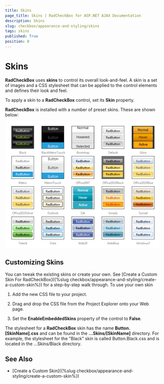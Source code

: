 ```yaml
---
title: Skins
page_title: Skins | RadCheckBox for ASP.NET AJAX Documentation
description: Skins
slug: checkbox/appearance-and-styling/skins
tags: skins
published: True
position: 0
---
```


# Skins

**RadCheckBox** uses **skins** to control its overall look-and-feel. A skin is a set of images and a CSS stylesheet that can be applied to the control elements and defines their look and feel.

To apply a skin to a **RadCheckBox** control, set its **Skin** property.

**RadCheckBox** is installed with a number of preset skins. These are shown below:

![RadCheckBox-skins](images/checkbox-skins.png)

## Customizing Skins

You can tweak the existing skins or create your own. See [Create a Custom Skin For RadCheckBox]({%slug checkbox/appearance-and-styling/create-a-custom-skin%}) for a step-by-step walk through. To use your own skin

1. Add the new CSS file to your project.

1. Drag and drop the CSS file from the Project Explorer onto your Web page.

1. Set the **EnableEmbeddedSkins** property of the control to **False**.

The stylesheet for a **RadCheckBox** skin has the name **Button.[SkinName].css** and can be found in the **...Skins/[SkinName]** directory. For example, the stylesheet for the "Black" skin is called Button.Black.css and is located in the ...Skins/Black directory.

## See Also

 * [Create a Custom Skin]({%slug checkbox/appearance-and-styling/create-a-custom-skin%})


